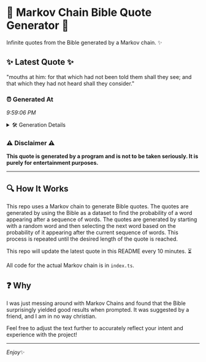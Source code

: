 # 📖 Markov Chain Bible Quote Generator 📖

Infinite quotes from the Bible generated by a Markov chain. ✨

## ✨ Latest Quote ✨
"mouths at him: for that which had not been told them shall they see; and that which they had not heard shall they consider."

### ⏰ Generated At
*9:59:06 PM*

<details>
    <summary>🛠️ Generation Details</summary>
    <p>
        <strong>🌱 Seed:</strong> mouths<br>
        <strong>🔄 Iterations:</strong> 23<br>
        <strong>📜 Context History:</strong><br>[ mouths ]: at<br>[ mouths, at ]: him:<br>[ mouths, at, him: ]: for<br>[ mouths, at, him:, for ]: that<br>[ mouths, at, him:, for, that ]: which<br>[ mouths, at, him:, for, that, which ]: had<br>[ at, him:, for, that, which, had ]: not<br>[ him:, for, that, which, had, not ]: been<br>[ for, that, which, had, not, been ]: told<br>[ that, which, had, not, been, told ]: them<br>[ which, had, not, been, told, them ]: shall<br>[ had, not, been, told, them, shall ]: they<br>[ not, been, told, them, shall, they ]: see;<br>[ been, told, them, shall, they, see; ]: and<br>[ told, them, shall, they, see;, and ]: that<br>[ them, shall, they, see;, and, that ]: which<br>[ shall, they, see;, and, that, which ]: they<br>[ they, see;, and, that, which, they ]: had<br>[ see;, and, that, which, they, had ]: not<br>[ and, that, which, they, had, not ]: heard<br>[ that, which, they, had, not, heard ]: shall<br>[ which, they, had, not, heard, shall ]: they<br>[ they, had, not, heard, shall, they ]: consider.<br>
    </p>
</details>

### ⚠️ Disclaimer ⚠️
**This quote is generated by a program and is not to be taken seriously. It is purely for entertainment purposes.**

---

## 🔍 How It Works

This repo uses a Markov chain to generate Bible quotes. The quotes are generated by using the Bible as a dataset to find the probability of a word appearing after a sequence of words. The quotes are generated by starting with a random word and then selecting the next word based on the probability of it appearing after the current sequence of words. This process is repeated until the desired length of the quote is reached.

This repo will update the latest quote in this README every 10 minutes. ⏳

All code for the actual Markov chain is in `index.ts`.

## ❓ Why

I was just messing around with Markov Chains and found that the Bible surprisingly yielded good results when prompted. 
It was suggested by a friend, and I am in no way christian.

Feel free to adjust the text further to accurately reflect your intent and experience with the project!

---

*Enjoy*✨

